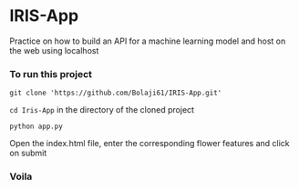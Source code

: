 # IRIS-App

Practice on how to build an API for a machine learning model and host on the web using localhost

### To run this project
`git clone 'https://github.com/Bolaji61/IRIS-App.git'`

`cd Iris-App` in the directory of the cloned project

`python app.py`

Open the index.html file, enter the corresponding flower features and click on submit

### Voila
